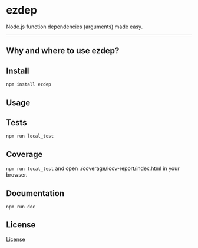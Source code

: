 ezdep
=====



Node.js function dependencies (arguments) made easy.

---


## Why and where to use ezdep?



## Install

`npm install ezdep`


## Usage



## Tests

`npm run local_test`


## Coverage

`npm run local_test` and open ./coverage/lcov-report/index.html in your browser.


## Documentation

`npm run doc`


## License

[License](https://github.com/opensoars/ezdep/blob/master/LICENSE)
